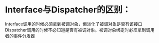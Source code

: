 



# Interface与Dispatcher的区别：
Interface调用的时候必须拿到被调对象，但淡化了被调对象是否有该接口
Dispatcher调用的时候不必知道是否有被调对象。被调对象绑定时必须拿到调用者的事件分发器